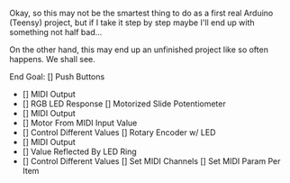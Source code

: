 Okay, so this may not be the smartest thing to do as a first real Arduino (Teensy) project, but if I take it step by step maybe I'll end up with something not half bad...

On the other hand, this may end up an unfinished project like so often happens. We shall see.


End Goal:
[] Push Buttons
- [] MIDI Output
- [] RGB LED Response
[] Motorized Slide Potentiometer
- [] MIDI Output
- [] Motor From MIDI Input Value
- [] Control Different Values
[] Rotary Encoder w/ LED
- [] MIDI Output
- [] Value Reflected By LED Ring
- [] Control Different Values
[] Set MIDI Channels
[] Set MIDI Param Per Item